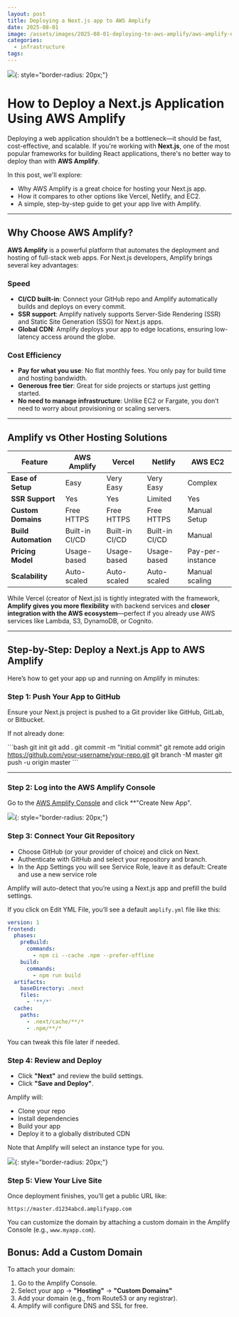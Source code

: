 ```yaml
---
layout: post
title: Deploying a Next.js app to AWS Amplify
date: 2025-08-01
image: /assets/images/2025-08-01-deploying-to-aws-amplify/aws-amplify-next.png
categories:
  - infrastructure
tags:
---
```


![](/assets/images/2025-08-01-deploying-to-aws-amplify/aws-amplify-next.png){: style="border-radius: 20px;"}

# How to Deploy a Next.js Application Using AWS Amplify

Deploying a web application shouldn’t be a bottleneck—it should be fast, cost-effective, and scalable. If you're working with **Next.js**, one of the most popular frameworks for building React applications, there's no better way to deploy than with **AWS Amplify**.

In this post, we'll explore:
- Why AWS Amplify is a great choice for hosting your Next.js app.
- How it compares to other options like Vercel, Netlify, and EC2.
- A simple, step-by-step guide to get your app live with Amplify.

---

## Why Choose AWS Amplify?

**AWS Amplify** is a powerful platform that automates the deployment and hosting of full-stack web apps. For Next.js developers, Amplify brings several key advantages:

### Speed
- **CI/CD built-in**: Connect your GitHub repo and Amplify automatically builds and deploys on every commit.
- **SSR support**: Amplify natively supports Server-Side Rendering (SSR) and Static Site Generation (SSG) for Next.js apps.
- **Global CDN**: Amplify deploys your app to edge locations, ensuring low-latency access around the globe.

### Cost Efficiency
- **Pay for what you use**: No flat monthly fees. You only pay for build time and hosting bandwidth.
- **Generous free tier**: Great for side projects or startups just getting started.
- **No need to manage infrastructure**: Unlike EC2 or Fargate, you don’t need to worry about provisioning or scaling servers.

---

## Amplify vs Other Hosting Solutions

| Feature              | AWS Amplify    | Vercel         | Netlify        | AWS EC2          |
| -------------------- | -------------- | -------------- | -------------- | ---------------- |
| **Ease of Setup**    | Easy           | Very Easy      | Very Easy      | Complex          |
| **SSR Support**      | Yes            | Yes            | Limited        | Yes              |
| **Custom Domains**   | Free HTTPS     | Free HTTPS     | Free HTTPS     | Manual Setup     |
| **Build Automation** | Built-in CI/CD | Built-in CI/CD | Built-in CI/CD | Manual           |
| **Pricing Model**    | Usage-based    | Usage-based    | Usage-based    | Pay-per-instance |
| **Scalability**      | Auto-scaled    | Auto-scaled    | Auto-scaled    | Manual scaling   |

While Vercel (creator of Next.js) is tightly integrated with the framework, **Amplify gives you more flexibility** with backend services and **closer integration with the AWS ecosystem**—perfect if you already use AWS services like Lambda, S3, DynamoDB, or Cognito.

---

## Step-by-Step: Deploy a Next.js App to AWS Amplify

Here’s how to get your app up and running on Amplify in minutes:

### **Step 1: Push Your App to GitHub**
Ensure your Next.js project is pushed to a Git provider like GitHub, GitLab, or Bitbucket.

If not already done:

\`\`\`bash
git init
git add .
git commit -m "Initial commit"
git remote add origin https://github.com/your-username/your-repo.git
git branch -M master
git push -u origin master
\`\`\`

---

### **Step 2: Log into the AWS Amplify Console**
Go to the [AWS Amplify Console](https://console.aws.amazon.com/amplify/home) and click **"Create New App".

![](/assets/images/2025-08-01-deploying-to-aws-amplify/amplify-first-step.png){: style="border-radius: 20px;"}
### **Step 3: Connect Your Git Repository**
- Choose GitHub (or your provider of choice) and click on Next.
- Authenticate with GitHub and select your repository and branch.
- In the App Settings you will see Service Role, leave it as default: Create and use a new service role

Amplify will auto-detect that you’re using a Next.js app and prefill the build settings.

If you click on Edit YML File, you’ll see a default `amplify.yml` file like this:

```yaml
version: 1
frontend:
  phases:
    preBuild:
      commands:
        - npm ci --cache .npm --prefer-offline
    build:
      commands:
        - npm run build
  artifacts:
    baseDirectory: .next
    files:
      - '**/*'
  cache:
    paths:
      - .next/cache/**/*
      - .npm/**/*

```
You can tweak this file later if needed.

### **Step 4: Review and Deploy**
- Click **"Next"** and review the build settings.
- Click **"Save and Deploy"**.

Amplify will:
- Clone your repo
- Install dependencies
- Build your app
- Deploy it to a globally distributed CDN

Note that Amplify will select an instance type for you. 

![](/assets/images/2025-08-01-deploying-to-aws-amplify/amplify-instance-size-example.png){: style="border-radius: 20px;"}

### **Step 5: View Your Live Site**
Once deployment finishes, you’ll get a public URL like:

```
https://master.d1234abcd.amplifyapp.com
```

You can customize the domain by attaching a custom domain in the Amplify Console (e.g., `www.myapp.com`).


## Bonus: Add a Custom Domain
To attach your domain:
1. Go to the Amplify Console.
2. Select your app → **"Hosting"** → **"Custom Domains"**
3. Add your domain (e.g., from Route53 or any registrar).
4. Amplify will configure DNS and SSL for free.